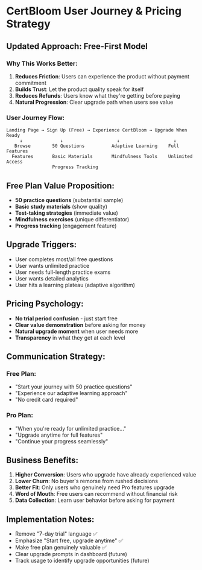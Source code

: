 # CertBloom User Journey & Pricing Strategy

## Updated Approach: Free-First Model

### Why This Works Better:

1. **Reduces Friction**: Users can experience the product without payment commitment
2. **Builds Trust**: Let the product quality speak for itself
3. **Reduces Refunds**: Users know what they're getting before paying
4. **Natural Progression**: Clear upgrade path when users see value

### User Journey Flow:

```
Landing Page → Sign Up (Free) → Experience CertBloom → Upgrade When Ready
     ↓              ↓                    ↓                    ↓
   Browse        50 Questions          Adaptive Learning    Full Features
  Features       Basic Materials       Mindfulness Tools    Unlimited Access
                 Progress Tracking     
```

## Free Plan Value Proposition:
- **50 practice questions** (substantial sample)
- **Basic study materials** (show quality)
- **Test-taking strategies** (immediate value)
- **Mindfulness exercises** (unique differentiator)
- **Progress tracking** (engagement feature)

## Upgrade Triggers:
- User completes most/all free questions
- User wants unlimited practice
- User needs full-length practice exams
- User wants detailed analytics
- User hits a learning plateau (adaptive algorithm)

## Pricing Psychology:
- **No trial period confusion** - just start free
- **Clear value demonstration** before asking for money
- **Natural upgrade moment** when user needs more
- **Transparency** in what they get at each level

## Communication Strategy:

### Free Plan:
- "Start your journey with 50 practice questions"
- "Experience our adaptive learning approach"
- "No credit card required"

### Pro Plan:
- "When you're ready for unlimited practice..."
- "Upgrade anytime for full features"
- "Continue your progress seamlessly"

## Business Benefits:
1. **Higher Conversion**: Users who upgrade have already experienced value
2. **Lower Churn**: No buyer's remorse from rushed decisions
3. **Better Fit**: Only users who genuinely need Pro features upgrade
4. **Word of Mouth**: Free users can recommend without financial risk
5. **Data Collection**: Learn user behavior before asking for payment

## Implementation Notes:
- Remove "7-day trial" language ✅
- Emphasize "Start free, upgrade anytime" ✅
- Make free plan genuinely valuable ✅
- Clear upgrade prompts in dashboard (future)
- Track usage to identify upgrade opportunities (future)
